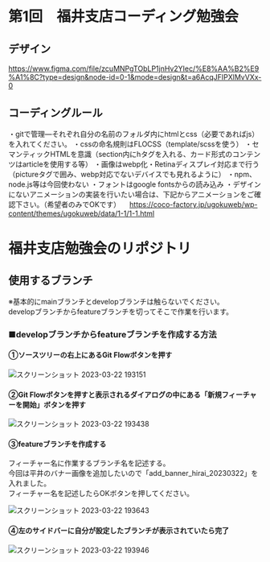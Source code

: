 # 第1回　福井支店コーディング勉強会
## デザイン
https://www.figma.com/file/zcuMNPgTObLP1jnHv2YIec/%E8%AA%B2%E9%A1%8C?type=design&node-id=0-1&mode=design&t=a6AcqJFIPXlMvVXx-0
## コーディングルール
・gitで管理―それぞれ自分の名前のフォルダ内にhtmlとcss（必要であればjs）を入れてください。
・cssの命名規則はFLOCSS（template/scssを使う）
・セマンティックHTMLを意識（section内にhタグを入れる、カード形式のコンテンツはarticleを使用する等）
・画像はwebp化・Retinaディスプレイ対応まで行う（pictureタグで囲み、webp対応でないデバイスでも見れるように）
・npm、node.js等は今回使わない
・フォントはgoogle fontsからの読み込み
・デザインにないアニメーションの実装を行いたい場合は、下記からアニメーションをご確認下さい。（希望者のみでOKです）
　https://coco-factory.jp/ugokuweb/wp-content/themes/ugokuweb/data/1-1/1-1.html
# 福井支店勉強会のリポジトリ
## 使用するブランチ
※基本的にmainブランチとdevelopブランチは触らないでください。<br>
developブランチからfeatureブランチを切ってそこで作業を行います。

### ■developブランチからfeatureブランチを作成する方法
#### ①ソースツリーの右上にあるGit Flowボタンを押す
![スクリーンショット 2023-03-22 193151](https://user-images.githubusercontent.com/97645631/226876439-260e1dbf-437d-4bc7-a8ff-b188c7737aa6.png)

#### ②Git Flowボタンを押すと表示されるダイアログの中にある「新規フィーチャーを開始」ボタンを押す

![スクリーンショット 2023-03-22 193438](https://user-images.githubusercontent.com/97645631/226877070-489ecc17-d3ae-46d6-baa2-8073f92ee548.png)

#### ③featureブランチを作成する
フィーチャー名に作業するブランチ名を記述する。<br>
今回は平井のバナー画像を追加したいので「add_banner_hirai_20230322」を入れました。<br>
フィーチャー名を記述したらOKボタンを押してください。

![スクリーンショット 2023-03-22 193643](https://user-images.githubusercontent.com/97645631/226877600-99cc39b7-b32e-4514-af9e-e02012ac9ead.png)

#### ④左のサイドバーに自分が設定したブランチが表示されていたら完了

![スクリーンショット 2023-03-22 193946](https://user-images.githubusercontent.com/97645631/226878363-7a2b6299-b793-4853-9fcc-593f65b354ed.png)
